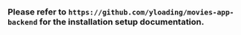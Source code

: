 ### Please refer to `https://github.com/yloading/movies-app-backend` for the installation setup documentation.